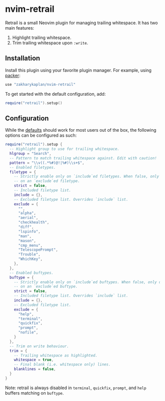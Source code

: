 # nvim-retrail

Retrail is a small Neovim plugin for managing trailing whitespace. It has two
main features:
1. Highlight trailing whitespace.
1. Trim trailing whitespace upon `:write`.

## Installation

Install this plugin using your favorite plugin manager. For example, using
[packer]:

```lua
use "zakharykaplan/nvim-retrail"
```

To get started with the default configuration, add:

```lua
require("retrail").setup()
```

## Configuration

While the [defaults] should work for most users out of the box, the following
options can be configured as such:

```lua
require("retrail").setup {
  -- Highlight group to use for trailing whitespace.
  hlgroup = "Search",
  -- Pattern to match trailing whitespace against. Edit with caution!
  pattern = "\\v((.*%#)@!|%#)\\s+$",
  -- Enabled filetypes.
  filetype = {
    -- Strictly enable only on `include`ed filetypes. When false, only disabled
    -- on an `exclude`ed filetype.
    strict = false,
    -- Included filetype list.
    include = {},
    -- Excluded filetype list. Overrides `include` list.
    exclude = {
      "",
      "alpha",
      "aerial",
      "checkhealth",
      "diff",
      "lspinfo",
      "man",
      "mason",
      "cmp_menu",
      "TelescopePrompt",
      "Trouble",
      "WhichKey",
    },
  },
  -- Enabled buftypes.
  buftype = {
    -- Strictly enable only on `include`ed buftypes. When false, only disabled
    -- on an `exclude`ed buftype.
    strict = false,
    -- Included filetype list. Overrides `include` list.
    include = {},
    -- Excluded filetype list.
    exclude = {
      "help",
      "terminal",
      "quickfix",
      "prompt",
      "nofile",
    }
  },
  -- Trim on write behaviour.
  trim = {
    -- Trailing whitespace as highlighted.
    whitespace = true,
    -- Final blank (i.e. whitespace only) lines.
    blanklines = false,
  }
}
```

Note: retrail is always disabled in `terminal`, `quickfix`, `prompt`, and `help`
buffers matching on `buftype`.

<!-- Reference-style links -->
[defaults]: ./lua/retrail/config/defaults.lua
[packer]:   https://github.com/wbthomason/packer.nvim
